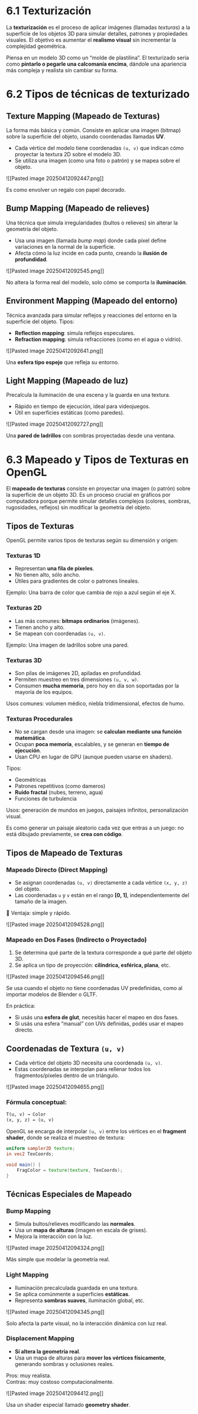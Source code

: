 # 6.1 Texturización
La **texturización** es el proceso de aplicar imágenes (llamadas _texturas_) a la superficie de los objetos 3D para simular detalles, patrones y propiedades visuales. El objetivo es aumentar el **realismo visual** sin incrementar la complejidad geométrica.

Piensa en un modelo 3D como un “molde de plastilina”. El texturizado sería como **pintarlo o pegarle una calcomanía encima**, dándole una apariencia más compleja y realista sin cambiar su forma.


# 6.2 Tipos de técnicas de texturizado

## Texture Mapping (Mapeado de Texturas)
La forma más básica y común. Consiste en aplicar una imagen (bitmap) sobre la superficie del objeto, usando coordenadas llamadas **UV**.

- Cada vértice del modelo tiene coordenadas `(u, v)` que indican cómo proyectar la textura 2D sobre el modelo 3D.
- Se utiliza una imagen (como una foto o patrón) y se mapea sobre el objeto.

![[Pasted image 20250412092447.png]]

Es como envolver un regalo con papel decorado.

## Bump Mapping (Mapeado de relieves)
Una técnica que simula irregularidades (bultos o relieves) sin alterar la geometría del objeto.

- Usa una imagen (llamada _bump map_) donde cada píxel define variaciones en la normal de la superficie. 
- Afecta cómo la luz incide en cada punto, creando la **ilusión de profundidad**.

![[Pasted image 20250412092545.png]]

No altera la forma real del modelo, solo cómo se comporta la **iluminación**.


## Environment Mapping (Mapeado del entorno)
Técnica avanzada para simular reflejos y reacciones del entorno en la superficie del objeto.
Tipos:
- **Reflection mapping**: simula reflejos especulares. 
- **Refraction mapping**: simula refracciones (como en el agua o vidrio).

![[Pasted image 20250412092641.png]]

Una **esfera tipo espejo** que refleja su entorno.

## Light Mapping (Mapeado de luz)
Precalcula la iluminación de una escena y la guarda en una textura.
- Rápido en tiempo de ejecución, ideal para videojuegos.
- Útil en superficies estáticas (como paredes).

![[Pasted image 20250412092727.png]]

Una **pared de ladrillos** con sombras proyectadas desde una ventana.

# 6.3 Mapeado y Tipos de Texturas en OpenGL
El **mapeado de texturas** consiste en proyectar una imagen (o patrón) sobre la superficie de un objeto 3D. Es un proceso crucial en gráficos por computadora porque permite simular detalles complejos (colores, sombras, rugosidades, reflejos) sin modificar la geometría del objeto.


## Tipos de Texturas
OpenGL permite varios tipos de texturas según su dimensión y origen:

### **Texturas 1D**
- Representan **una fila de píxeles**.
- No tienen alto, sólo ancho.
- Útiles para gradientes de color o patrones lineales.

Ejemplo: Una barra de color que cambia de rojo a azul según el eje X.

### **Texturas 2D**
- Las más comunes: **bitmaps ordinarios** (imágenes).
- Tienen ancho y alto.
- Se mapean con coordenadas `(u, v)`.

Ejemplo: Una imagen de ladrillos sobre una pared.

### **Texturas 3D**
- Son pilas de imágenes 2D, apiladas en profundidad.
- Permiten muestreo en tres dimensiones `(u, v, w)`.
- Consumen **mucha memoria**, pero hoy en día son soportadas por la mayoría de los equipos.

Usos comunes: volumen médico, niebla tridimensional, efectos de humo.


### **Texturas Procedurales**
- No se cargan desde una imagen: se **calculan mediante una función matemática**.
- Ocupan **poca memoria**, escalables, y se generan en **tiempo de ejecución**.
- Usan CPU en lugar de GPU (aunque pueden usarse en shaders).

Tipos:
- Geométricas  
- Patrones repetitivos (como dameros)
- **Ruido fractal** (nubes, terreno, agua)
- Funciones de turbulencia

Usos: generación de mundos en juegos, paisajes infinitos, personalización visual.

Es como generar un paisaje aleatorio cada vez que entras a un juego: no está dibujado previamente, se **crea con código**.

## Tipos de Mapeado de Texturas
### Mapeado Directo (Direct Mapping)
- Se asignan coordenadas `(u, v)` directamente a cada vértice `(x, y, z)` del objeto.
- Las coordenadas `u` y `v` están en el rango **[0, 1]**, independientemente del tamaño de la imagen.

🔧 Ventaja: simple y rápido.

![[Pasted image 20250412094528.png]]

### Mapeado en Dos Fases (Indirecto o Proyectado)
1. Se determina qué parte de la textura corresponde a qué parte del objeto 3D.
2. Se aplica un tipo de proyección: **cilíndrica, esférica, plana**, etc.

![[Pasted image 20250412094546.png]]

Se usa cuando el objeto no tiene coordenadas UV predefinidas, como al importar modelos de Blender o GLTF.

En práctica:
- Si usás una **esfera de glut**, necesitás hacer el mapeo en dos fases.
- Si usás una esfera “manual” con UVs definidas, podés usar el mapeo directo.


## Coordenadas de Textura `(u, v)`
- Cada vértice del objeto 3D necesita una coordenada `(u, v)`.
- Estas coordenadas se interpolan para rellenar todos los fragmentos/píxeles dentro de un triángulo.

![[Pasted image 20250412094655.png]]
### Fórmula conceptual:
```txt
T(u, v) → Color
(x, y, z) ↔ (u, v)
```

OpenGL se encarga de interpolar `(u, v)` entre los vértices en el **fragment shader**, donde se realiza el muestreo de textura:

```glsl
uniform sampler2D texture;
in vec2 TexCoords;

void main() {
    FragColor = texture(texture, TexCoords);
}
```


## Técnicas Especiales de Mapeado

### **Bump Mapping**
- Simula bultos/relieves modificando las **normales**.
- Usa un **mapa de alturas** (imagen en escala de grises).
- Mejora la interacción con la luz.

![[Pasted image 20250412094324.png]]

Más simple que modelar la geometría real.

### **Light Mapping**
- Iluminación precalculada guardada en una textura.
- Se aplica comúnmente a superficies **estáticas**.
- Representa **sombras suaves**, iluminación global, etc.

![[Pasted image 20250412094345.png]]

Solo afecta la parte visual, no la interacción dinámica con luz real.

### **Displacement Mapping**
- **Sí altera la geometría real**.
- Usa un mapa de alturas para **mover los vértices físicamente**, generando sombras y oclusiones reales.

Pros: muy realista.  
Contras: muy costoso computacionalmente.

![[Pasted image 20250412094412.png]]

Usa un shader especial llamado **geometry shader**.
